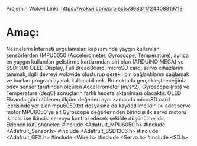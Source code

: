 Projemin Wokwi Linki: https://wokwi.com/projects/398311724408819713
# Amaç:   
Nesnelerin İnterneti uygulamaları kapsamında yaygın kullanılan sensörlerden (MPU6050 (Accelerometer, Gyroscope, Temperature), ayrıca en yaygın kullanılan geliştirme kartlarından biri olan (ARDUINO MEGA) ve SSD1306 OLED Display, Full BreadBoard, microSD card, servo cihazlarını tanımak, ilgili devreyi wokwide oluşturup gerekli pin bağlantılarını sağlamak ve bunları programlayarak kullanabilmek. Bu noktada gerçekleştireceğiniz ödev sensör tarafından ölçülen Accelerometer (m/s^2), Gyroscope (rps) ve Temperature (degC) sonuçların farklı hedefe aktarılması olacaktır. OLED Ekranda görüntülenen ölçüm değerleri aynı zamanda microSD card içerisinde yer alan mpu6050.txt dosyasına da kaydedilmelidir. İki adet servo motor MPU6050’ye ait Gyroscope değerlerinden birincisi ilk servo motoru ikincisi ise ikincisi servoyu kontrol edecek şekilde düşünülmelidir.  
Eklenen kütüphaneler:
#include <Adafruit_MPU6050.h>
#include <Adafruit_Sensor.h>
#include <Adafruit_SSD1306.h>
#include <Adafruit_GFX.h>
#include <Wire.h>
#include <Servo.h>
#include <SD.h> 
